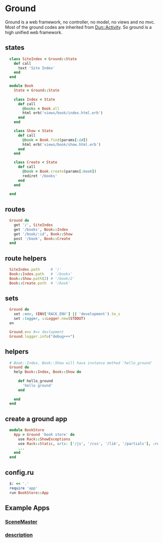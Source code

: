 # Ground
Ground is a web framework, no controller, no model, no views and no mvc. Most of the ground codes are inherited from
[Dun::Activity](https://github.com/baya/dun/blob/master/lib/dun.rb). So ground is a high unified web framework.

## states

```ruby
  class SiteIndex < Ground::State
    def call
	  text 'Site Index'
	end
  end

  module Book
    State = Ground::State
	
    class Index < State
	  def call
	    @books = Book.all
		html erb('views/book/index.html.erb')
	  end
	end

    class Show < State
	  def call
	    @book = Book.find(params[:id])
		html erb('views/book/show.html.erb')
	  end
	end

    class Create < State
	  def call
	    @book = Book.create(params[:book])
		rediret '/books'
	  end
	end
	
  end
```

## routes

```ruby
  Ground do
    get '/', SiteIndex
	get '/books', Book::Index
	get '/book/:id', Book::Show
	post '/book', Book::Create
  end
```

## route helpers

```ruby
  SiteIndex.path     # '/'
  Book::Index.path   # '/books'
  Book::Show.path(2) # '/book/2'
  Book::Create.path  # '/book'
```

## sets

```ruby
  Ground do
    set :env, (ENV['RACK_ENV'] || 'development').to_s
	set :logger, ::Logger.new(STDOUT)
  en

  Ground.env #=> devlopment
  Ground.logger.info("debug+++")
```

## helpers

```ruby
  # Book::Index, Book::Show will hava instance method 'hello_ground'
  Ground do
    help Book::Index, Book::Show do
	  
	  def hello_ground
	    'hello ground'
	  end
	  
	end
  end
```

## create a ground app

```ruby
  module BookStore
	App = Ground 'book store' do
	  use Rack::ShowExceptions
	  use Rack::Static, urls: ['/js', '/css', '/lib', '/partials'], :root => "lib/app"
	  ...
	end
  end
```

## config.ru

``` ruby
  $: << '.'
  require 'app'
  run BookStore::App
```

## Example Apps

### [SceneMaster](https://github.com/baya/SceneMaster)
### [description](https://github.com/baya/description)


